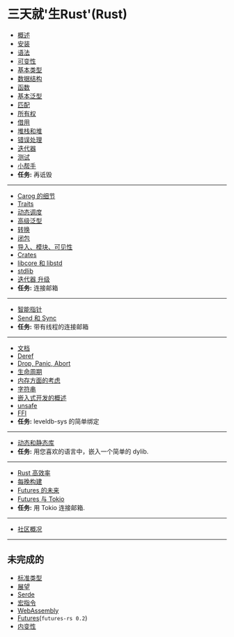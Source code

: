 # 三天就'生Rust'(Rust)

- [概述](../index.html?chapter=overview&locale=zh-CN)
- [安装](../index.html?chapter=installation&locale=zh-CN)
- [语法](../index.html?chapter=syntax&locale=zh-CN)
- [可变性](../index.html?chapter=mutability&locale=zh-CN)
- [基本类型](../index.html?chapter=basic-types&locale=zh-CN)
- [数据结构](../index.html?chapter=data-structures&locale=zh-CN)
- [函数](../index.html?chapter=functions&locale=zh-CN)
- [基本泛型](../index.html?chapter=generics-basics&locale=zh-CN)
- [匹配](../index.html?chapter=match&locale=zh-CN)
- [所有权](../index.html?chapter=ownership&locale=zh-CN)
- [借用](../index.html?chapter=borrowing&locale=zh-CN)
- [堆栈和堆](../index.html?chapter=stack-and-heap&locale=zh-CN)
- [错误处理](../index.html?chapter=error-handling&locale=zh-CN)
- [迭代器](../index.html?chapter=iterators&locale=zh-CN)
- [测试](../index.html?chapter=testing&locale=zh-CN)
- [小帮手](../index.html?chapter=little-helpers&locale=zh-CN)
- **任务:** 再诋毁

---

- [Carog 的细节](../index.html?chapter=cargo&locale=zh-CN)
- [Traits](../index.html?chapter=traits&locale=zh-CN)
- [动态调度](../index.html?chapter=dynamic-dispatch&locale=zh-CN)
- [高级泛型](../index.html?chapter=advanced-generics-bounds&locale=zh-CN)
- [转换](../index.html?chapter=conversion-patterns&locale=zh-CN)
- [闭包](../index.html?chapter=closures&locale=zh-CN)
- [导入、模块、可见性](../index.html?chapter=imports-modules-and-visibility&locale=zh-CN)
- [Crates](../index.html?chapter=crates&locale=zh-CN)
- [libcore 和 libstd](../index.html?chapter=libcore-and-libstd&locale=zh-CN)
- [stdlib](../index.html?chapter=std-lib-tour&locale=zh-CN)
- [迭代器 升级](../index.html?chapter=iterators-again&locale=zh-CN)
- **任务:** 连接邮箱

---

- [智能指针](../index.html?chapter=smart-pointers&locale=zh-CN)
- [Send 和 Sync](../index.html?chapter=send-and-sync&locale=zh-CN)
- **任务:** 带有线程的连接邮箱

---

- [文档](../index.html?chapter=documentation&locale=zh-CN)
- [Deref](../index.html?chapter=deref-coersions&locale=zh-CN)
- [Drop, Panic, Abort](../index.html?chapter=drop-panic-abort&locale=zh-CN)
- [生命周期](../index.html?chapter=lifetimes&locale=zh-CN)
- [内存方面的考虑](../index.html?chapter=memory-considerations&locale=zh-CN)
- [字符串](../index.html?chapter=strings&locale=zh-CN)
- [嵌入式开发的概述](../index.html?chapter=embedded&locale=zh-CN)
- [unsafe](../index.html?chapter=unsafe&locale=zh-CN)
- [FFI](../index.html?chapter=ffi&locale=zh-CN)
- **任务:** leveldb-sys 的简单绑定

---

- [动态和静态库](../index.html?chapter=dynamic-and-static-libs&locale=zh-CN)
- **任务:** 用您喜欢的语言中，嵌入一个简单的 dylib.

---

- [Rust 高效率](../index.html?chapter=effective-rust&locale=zh-CN)
- [每晚构建](../index.html?chapter=working-with-nightly&locale=zh-CN)
- [Futures 的未来](../index.html?chapter=future-of-futures&locale=zh-CN)
- [Futures 与 Tokio](../index.html?chapter=futures-and-tokio&locale=zh-CN)
- **任务:** 用 Tokio 连接邮箱.

---

- [社区概况](../index.html?chapter=community-map&locale=zh-CN)

---

## 未完成的

- [标准类型](../index.html?chapter=standard-types&locale=zh-CN)
- [展望](../index.html?chapter=outlook&locale=zh-CN)
- [Serde](../index.html?chapter=serde&locale=zh-CN)
- [宏指令](../index.html?chapter=macros)
- [WebAssembly](../index.html?chapter=wasm&locale=zh-CN)
- [Futures](../index.html?chapter=futures&locale=zh-CN)(`futures-rs 0.2`)
- [内变性](../index.html?chapter=inner-mutability&locale=zh-CN)

